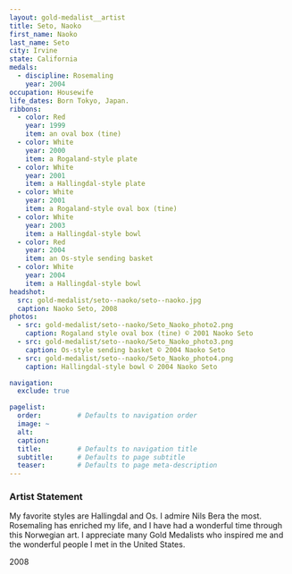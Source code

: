 ```yaml
---
layout: gold-medalist__artist
title: Seto, Naoko
first_name: Naoko
last_name: Seto
city: Irvine
state: California
medals: 
  - discipline: Rosemaling
    year: 2004
occupation: Housewife
life_dates: Born Tokyo, Japan.
ribbons:
  - color: Red
    year: 1999
    item: an oval box (tine)
  - color: White
    year: 2000
    item: a Rogaland-style plate
  - color: White
    year: 2001
    item: a Hallingdal-style plate
  - color: White
    year: 2001
    item: a Rogaland-style oval box (tine)
  - color: White
    year: 2003
    item: a Hallingdal-style bowl
  - color: Red
    year: 2004
    item: an Os-style sending basket
  - color: White
    year: 2004
    item: a Hallingdal-style bowl
headshot:
  src: gold-medalist/seto--naoko/seto--naoko.jpg
  caption: Naoko Seto, 2008
photos:
  - src: gold-medalist/seto--naoko/Seto_Naoko_photo2.png
    caption: Rogaland style oval box (tine) © 2001 Naoko Seto
  - src: gold-medalist/seto--naoko/Seto_Naoko_photo3.png
    caption: Os-style sending basket © 2004 Naoko Seto
  - src: gold-medalist/seto--naoko/Seto_Naoko_photo4.png
    caption: Hallingdal-style bowl © 2004 Naoko Seto

navigation:
  exclude: true

pagelist:
  order:         # Defaults to navigation order  
  image: ~
  alt:
  caption:
  title:         # Defaults to navigation title
  subtitle:      # Defaults to page subtitle
  teaser:        # Defaults to page meta-description  
---
```

### Artist Statement

My favorite styles are Hallingdal and Os. I admire Nils Bera the most. Rosemaling has enriched my life, and I have had a wonderful time through this Norwegian art. I appreciate many Gold Medalists who inspired me and the wonderful people I met in the United States.

2008
